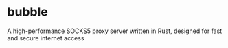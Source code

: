 # bubble
A high-performance SOCKS5 proxy server written in Rust, designed for fast and secure internet access
